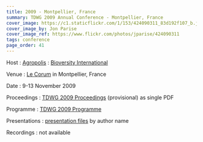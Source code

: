```yaml
---
title: 2009 - Montpellier, France
summary: TDWG 2009 Annual Conference - Montpellier, France
cover_image: https://c1.staticflickr.com/1/153/424090311_83d192f107_b.jpg
cover_image_by: Jon Parise
cover_image_ref: https://www.flickr.com/photos/jparise/424090311
tags: conference
page_order: 41
---
```


Host
: [Agropolis](http://www.agropolis.org/)
: [Bioversity International](https://www.bioversityinternational.org/)

Venue
: [Le Corum](http://www.montpellier-events.com/en/The-Corum/Presentation) in Montpellier, France

Date
: 9-13 November 2009

Proceedings
: [TDWG 2009 Proceedings](https://static.tdwg.org/conferences/2009/tdwg_2009_pre-proceedings.pdf) (provisional) as single PDF

Programme
: [TDWG 2009 Programme](https://static.tdwg.org/conferences/2009/tdwg_2009_programme.pdf)

Presentations
: [presentation files](https://static.tdwg.org/conferences/2009/presentations/) by author name

Recordings
: not available
